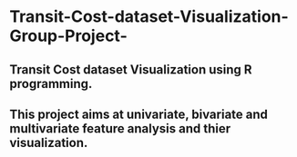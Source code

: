 # Transit-Cost-dataset-Visualization-Group-Project-
## Transit Cost dataset Visualization using R programming.

## This project aims at univariate, bivariate and multivariate feature analysis and thier visualization.
